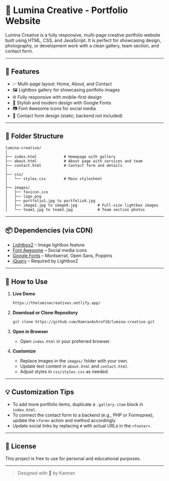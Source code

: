 # 🌟 Lumina Creative - Portfolio Website

Lumina Creative is a fully responsive, multi-page creative portfolio website built using HTML, CSS, and JavaScript. It is perfect for showcasing design, photography, or development work with a clean gallery, team section, and contact form.

---

## 🚀 Features

- ✅ Multi-page layout: Home, About, and Contact
- 🖼️ Lightbox gallery for showcasing portfolio images
- 🌐 Fully responsive with mobile-first design
- 🎨 Stylish and modern design with Google Fonts
- 📷 Font Awesome icons for social media
- 📧 Contact form design (static; backend not included)

---

## 📁 Folder Structure

```
lumina-creative/
│
├── index.html            # Homepage with gallery
├── about.html            # About page with services and team
├── contact.html          # Contact form and details
│
├── css/
│   └── styles.css        # Main stylesheet
│
├── images/
│   ├── favicon.ico
│   ├── logo.png
│   ├── portfolio1.jpg to portfolio9.jpg
│   ├── image1.jpg to image9.jpg         # Full-size lightbox images
│   └── team1.jpg to team3.jpg           # Team section photos
```

---

## 📦 Dependencies (via CDN)

- [Lightbox2](https://lokeshdhakar.com/projects/lightbox2/) – Image lightbox feature
- [Font Awesome](https://fontawesome.com/) – Social media icons
- [Google Fonts](https://fonts.google.com/) – Montserrat, Open Sans, Poppins
- [jQuery](https://jquery.com/) – Required by Lightbox2

---

## 🔧 How to Use

1. **Live Demo**

   ```bash
   https://theluminacreatives.netlify.app/
   ```

2. **Download or Clone Repository**

   ```bash
   git clone https://github.com/KamranAshraf10/lumina-creative.git
   ```

3. **Open in Browser**

   - Open `index.html` in your preferred browser.

4. **Customize**
   - Replace images in the `images/` folder with your own.
   - Update text content in `about.html` and `contact.html`.
   - Adjust styles in `css/styles.css` as needed.

---

## 💡 Customization Tips

- To add more portfolio items, duplicate a `.gallery-item` block in `index.html`.
- To connect the contact form to a backend (e.g., PHP or Formspree), update the `<form>` action and method accordingly.
- Update social links by replacing `#` with actual URLs in the `<footer>`.

---

## 📝 License

This project is free to use for personal and educational purposes.

---

> Designed with 💙 by Kamran
